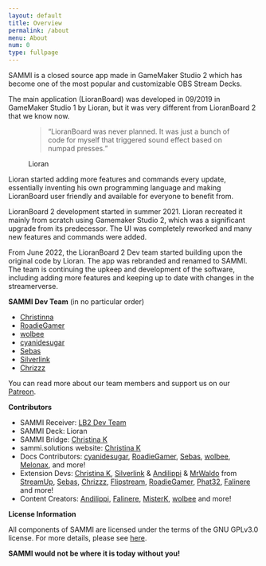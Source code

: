 ```yaml
---
layout: default
title: Overview
permalink: /about
menu: About
num: 0
type: fullpage
---
```


SAMMI is a closed source app made in GameMaker Studio 2 which has become one of the most popular and customizable OBS Stream Decks.


The main application (LioranBoard) was developed in 09/2019 in GameMaker Studio 1 by Lioran, but it was very different from LioranBoard 2 that we know now.
<figure>
    <blockquote class="blockquote">
      <q>LioranBoard was never planned. It was just a bunch of code for myself that triggered sound effect based on numpad presses.</q>
    </blockquote>
    <figcaption class="blockquote-footer">
      Lioran
    </figcaption>
  </figure>

Lioran started adding more features and commands every update, essentially inventing his own programming language and making LioranBoard user friendly and available for everyone to benefit from.   


LioranBoard 2 development started in summer 2021. Lioran recreated it mainly from scratch using Gamemaker Studio 2, which was a significant upgrade from its predecessor. The UI was completely reworked and many new features and commands were added. 

From June 2022, the LioranBoard 2 Dev team started building upon the original code by Lioran. The app was rebranded and renamed to SAMMI. The team is continuing the upkeep and development of the software, including adding more features and keeping up to date with changes in the streamerverse.

**SAMMI Dev Team** (in no particular order)

- [Christinna](https://twitter.com/christina_kral)
- [RoadieGamer](https://twitter.com/roadiegamer)
- [wolbee](https://twitter.com/justwolb)
- [cyanidesugar](https://twitter.com/cyanidesugar_)
- [Sebas](https://github.com/SebasF1349) 
- [Silverlink](https://github.com/XSilverlink)
- [Chrizzz](https://twitter.com/chrizzz1508)

You can read more about our team members and support us on our [Patreon](https://www.patreon.com/lb2devs?fan_landing=true).

**Contributors**

- SAMMI Receiver: [LB2 Dev Team](https://www.patreon.com/lb2devs?fan_landing=true)
- SAMMI Deck: Lioran
- SAMMI Bridge: [Christina K](https://github.com/christinna9031)
- sammi.solutions website: [Christina K](https://github.com/christinna9031)
- Docs Contributors: [cyanidesugar](https://twitter.com/cyanidesugar_), [RoadieGamer](https://twitter.com/roadiegamer), [Sebas](https://github.com/SebasF1349), [wolbee](https://twitter.com/justwolb), [Melonax](https://twitter.com/melonaxx),  and more!
- Extension Devs: [Christina K](https://github.com/christinna9031), [Silverlink](https://github.com/XSilverlink) & [Andilippi](https://www.youtube.com/c/Andilippi/videos) & [MrWaldo](https://github.com/WaldoAndFriends) from [StreamUp](https://streamup.tips/), [Sebas](https://github.com/SebasF1349), [Chrizzz](https://github.com/Chrizzz-1508), [Flipstream](https://flipstream.org/), [RoadieGamer](https://twitter.com/roadiegamer), [Phat32](https://twitter.com/ThePhat32), [Falinere](https://twitter.com/Falinere) and more!
- Content Creators: [Andilippi](https://www.youtube.com/c/Andilippi/videos), [Falinere](https://www.youtube.com/channel/UCDf53fZZjoMIq-T0yOxEAIA), [MisterK](https://www.youtube.com/user/Kamelot781), [wolbee](https://www.youtube.com/c/wolbee) and more!

**License Information**

All components of SAMMI are licensed under the terms of the GNU GPLv3.0 license. For more details, please see [here](https://github.com/SAMMISolutions/SAMMI-Official/tree/main/Licenses).

**SAMMI would not be where it is today without you!**

  
